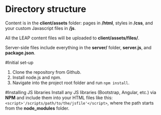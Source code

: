 # Directory structure

Content is in the **client/assets** folder: pages in **/html**, styles in **/css**, and your custom Javascript files in **/js**.

All the LEAP content files will be uploaded to **client/assets/files/**.

Server-side files include everything in the **server/** folder, **server.js**, and **package.json**.

#Initial set-up

1. Clone the repository from Github.
2. Install node.js and npm.
3. Navigate into the project root folder and run `npm install`.

#Installing JS libraries
Install any JS libraries (Bootstrap, Angular, etc.) via **NPM** and include them into your HTML files like this: `<script>'/scripts/path/to/the/jsfile'</script>`, where the path starts from the **node_modules** folder.  
